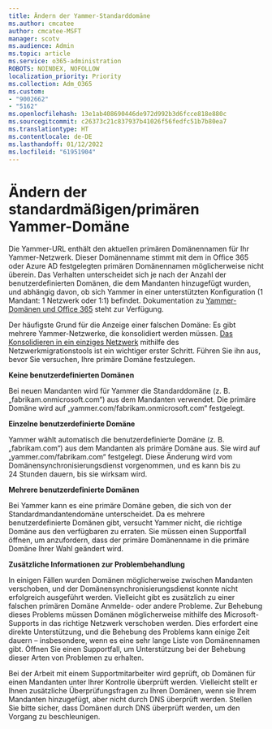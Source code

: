 ```yaml
---
title: Ändern der Yammer-Standarddomäne
ms.author: cmcatee
author: cmcatee-MSFT
manager: scotv
ms.audience: Admin
ms.topic: article
ms.service: o365-administration
ROBOTS: NOINDEX, NOFOLLOW
localization_priority: Priority
ms.collection: Adm_O365
ms.custom:
- "9002662"
- "5162"
ms.openlocfilehash: 13e1ab408690446de972d992b3d6fcce818e880c
ms.sourcegitcommit: c26373c21c837937b41026f56fedfc51b7b80ea7
ms.translationtype: HT
ms.contentlocale: de-DE
ms.lasthandoff: 01/12/2022
ms.locfileid: "61951904"
---
```

# <a name="changing-the-defaultprimary-yammer-domain"></a>Ändern der standardmäßigen/primären Yammer-Domäne

Die Yammer-URL enthält den aktuellen primären Domänennamen für Ihr Yammer-Netzwerk. Dieser Domänenname stimmt mit dem in Office 365 oder Azure AD festgelegten primären Domänennamen möglicherweise nicht überein. Das Verhalten unterscheidet sich je nach der Anzahl der benutzerdefinierten Domänen, die dem Mandanten hinzugefügt wurden, und abhängig davon, ob sich Yammer in einer unterstützten Konfiguration (1 Mandant: 1 Netzwerk oder 1:1) befindet. Dokumentation zu [Yammer-Domänen und Office 365](https://docs.microsoft.com/yammer/configure-your-yammer-network/manage-yammer-domains) steht zur Verfügung.

Der häufigste Grund für die Anzeige einer falschen Domäne: Es gibt mehrere Yammer-Netzwerke, die konsolidiert werden müssen. [Das Konsolidieren in ein einziges Netzwerk](https://docs.microsoft.com/yammer/configure-your-yammer-network/consolidate-multiple-yammer-networks) mithilfe des Netzwerkmigrationstools ist ein wichtiger erster Schritt. Führen Sie ihn aus, bevor Sie versuchen, Ihre primäre Domäne festzulegen.

**Keine benutzerdefinierten Domänen**

Bei neuen Mandanten wird für Yammer die Standarddomäne (z. B. „fabrikam.onmicrosoft.com“) aus dem Mandanten verwendet. Die primäre Domäne wird auf „yammer.com/fabrikam.onmicrosoft.com“ festgelegt.

**Einzelne benutzerdefinierte Domäne**

Yammer wählt automatisch die benutzerdefinierte Domäne (z. B. „fabrikam.com“) aus dem Mandanten als primäre Domäne aus. Sie wird auf „yammer.com/fabrikam.com“ festgelegt. Diese Änderung wird vom Domänensynchronisierungsdienst vorgenommen, und es kann bis zu 24 Stunden dauern, bis sie wirksam wird.

**Mehrere benutzerdefinierte Domänen**

Bei Yammer kann es eine primäre Domäne geben, die sich von der Standardmandantendomäne unterscheidet. Da es mehrere benutzerdefinierte Domänen gibt, versucht Yammer nicht, die richtige Domäne aus den verfügbaren zu erraten. Sie müssen einen Supportfall öffnen, um anzufordern, dass der primäre Domänenname in die primäre Domäne Ihrer Wahl geändert wird.

**Zusätzliche Informationen zur Problembehandlung**

In einigen Fällen wurden Domänen möglicherweise zwischen Mandanten verschoben, und der Domänensynchronisierungsdienst konnte nicht erfolgreich ausgeführt werden. Vielleicht gibt es zusätzlich zu einer falschen primären Domäne Anmelde- oder andere Probleme. Zur Behebung dieses Problems müssen Domänen möglicherweise mithilfe des Microsoft-Supports in das richtige Netzwerk verschoben werden. Dies erfordert eine direkte Unterstützung, und die Behebung des Problems kann einige Zeit dauern – insbesondere, wenn es eine sehr lange Liste von Domänennamen gibt. Öffnen Sie einen Supportfall, um Unterstützung bei der Behebung dieser Arten von Problemen zu erhalten.

Bei der Arbeit mit einem Supportmitarbeiter wird geprüft, ob Domänen für einen Mandanten unter Ihrer Kontrolle überprüft werden. Vielleicht stellt er Ihnen zusätzliche Überprüfungsfragen zu Ihren Domänen, wenn sie Ihrem Mandanten hinzugefügt, aber nicht durch DNS überprüft werden. Stellen Sie bitte sicher, dass Domänen durch DNS überprüft werden, um den Vorgang zu beschleunigen.
